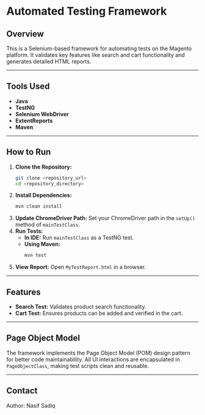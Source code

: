 # Automated Testing Framework

## Overview
This is a Selenium-based framework for automating tests on the Magento platform. It validates key features like search and cart functionality and generates detailed HTML reports.

---

## Tools Used
- **Java**
- **TestNG**
- **Selenium WebDriver**
- **ExtentReports**
- **Maven**

---

## How to Run
1. **Clone the Repository:**
   ```bash
   git clone <repository_url>
   cd <repository_directory>
   ```
2. **Install Dependencies:**
   ```bash
   mvn clean install
   ```
3. **Update ChromeDriver Path:**
   Set your ChromeDriver path in the `setUp()` method of `mainTestClass`.
4. **Run Tests:**
   - **In IDE:** Run `mainTestClass` as a TestNG test.
   - **Using Maven:**
     ```bash
     mvn test
     ```
5. **View Report:**
   Open `MyTestReport.html` in a browser.

---

## Features
- **Search Test:** Validates product search functionality.
- **Cart Test:** Ensures products can be added and verified in the cart.

---

## Page Object Model
The framework implements the Page Object Model (POM) design pattern for better code maintainability. All UI interactions are encapsulated in `PageObjectClass`, making test scripts clean and reusable.

---

## Contact
Author: Nasif Sadiq

